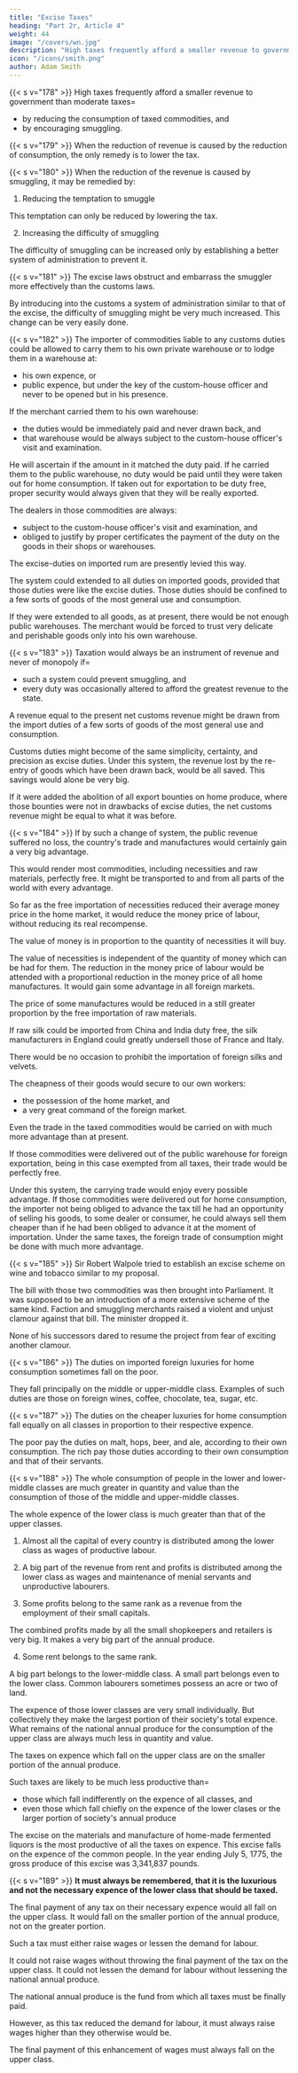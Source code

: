 ```yaml
---
title: "Excise Taxes"
heading: "Part 2r, Article 4"
weight: 44
image: "/covers/wn.jpg"
description: "High taxes frequently afford a smaller revenue to government than moderate taxes"
icon: "/icons/smith.png"
author: Adam Smith
---
```



{{< s v="178" >}} High taxes frequently afford a smaller revenue to government than moderate taxes= 
- by reducing the consumption of taxed commodities, and
- by encouraging smuggling.

{{< s v="179" >}} When the reduction of revenue is caused by the reduction of consumption, the only remedy is to lower the tax.

{{< s v="180" >}} When the reduction of the revenue is caused by smuggling, it may be remedied by:

1. Reducing the temptation to smuggle

This temptation can only be reduced by lowering the tax.

2. Increasing the difficulty of smuggling

The difficulty of smuggling can be increased only by establishing a better system of administration to prevent it.


{{< s v="181" >}} The excise laws obstruct and embarrass the smuggler more effectively than the customs laws.

By introducing into the customs a system of administration similar to that of the excise, the difficulty of smuggling might be very much increased.
This change can be very easily done.

{{< s v="182" >}} The importer of commodities liable to any customs duties could be allowed to carry them to his own private warehouse or to lodge them in a warehouse at: 
- his own expence, or
- public expence, but under the key of the custom-house officer and never to be opened but in his presence.

If the merchant carried them to his own warehouse: 
- the duties would be immediately paid and never drawn back, and
- that warehouse would be always subject to the custom-house officer's visit and examination.

He will ascertain if the amount in it matched the duty paid.
If he carried them to the public warehouse, no duty would be paid until they were taken out for home consumption.
If taken out for exportation to be duty free, proper security would always given that they will be really exported.

The dealers in those commodities are always:
- subject to the custom-house officer's visit and examination, and
- obliged to justify by proper certificates the payment of the duty on the goods in their shops or warehouses.

The excise-duties on imported rum are presently levied this way.

The system could extended to all duties on imported goods, provided that those duties were like the excise duties.
Those duties should be confined to a few sorts of goods of the most general use and consumption.

If they were extended to all goods, as at present, there would be not enough public warehouses.
The merchant would be forced to trust very delicate and perishable goods only into his own warehouse.

{{< s v="183" >}} Taxation would always be an instrument of revenue and never of monopoly if= 
- such a system could prevent smuggling, and
- every duty was occasionally altered to afford the greatest revenue to the state.

A revenue equal to the present net customs revenue might be drawn from the import duties of a few sorts of goods of the most general use and consumption.

Customs duties might become of the same simplicity, certainty, and precision as excise duties.
Under this system, the revenue lost by the re-entry of goods which have been drawn back, would be all saved.
This savings would alone be very big.

If it were added the abolition of all export bounties on home produce, where those bounties were not in drawbacks of excise duties, the net customs revenue might be equal to what it was before.

{{< s v="184" >}} If by such a change of system, the public revenue suffered no loss, the country's trade and manufactures would certainly gain a very big advantage.

This would render most commodities, including necessities and raw materials, perfectly free.
It might be transported to and from all parts of the world with every advantage.

So far as the free importation of necessities reduced their average money price in the home market, it would reduce the money price of labour, without reducing its real recompense.

The value of money is in proportion to the quantity of necessities it will buy.

The value of necessities is independent of the quantity of money which can be had for them.
The reduction in the money price of labour would be attended with a proportional reduction in the money price of all home manufactures.
It would gain some advantage in all foreign markets.

The price of some manufactures would be reduced in a still greater proportion by the free importation of raw materials.

If raw silk could be imported from China and India duty free, the silk manufacturers in England could greatly undersell those of France and Italy.

There would be no occasion to prohibit the importation of foreign silks and velvets.

The cheapness of their goods would secure to our own workers:
- the possession of the home market, and
- a very great command of the foreign market.

Even the trade in the taxed commodities would be carried on with much more advantage than at present.

If those commodities were delivered out of the public warehouse for foreign exportation, being in this case exempted from all taxes, their trade would be perfectly free.

Under this system, the carrying trade would enjoy every possible advantage.
If those commodities were delivered out for home consumption, the importer not being obliged to advance the tax till he had an opportunity of selling his goods, to some dealer or consumer, he could always sell them cheaper than if he had been obliged to advance it at the moment of importation.
Under the same taxes, the foreign trade of consumption might be done with much more advantage.

{{< s v="185" >}} Sir Robert Walpole tried to establish an excise scheme on wine and tobacco similar to my proposal.

The bill with those two commodities was then brought into Parliament.
It was supposed to be an introduction of a more extensive scheme of the same kind.
Faction and smuggling merchants raised a violent and unjust clamour against that bill.
The minister dropped it.

None of his successors dared to resume the project from fear of exciting another clamour.


{{< s v="186" >}} The duties on imported foreign luxuries for home consumption sometimes fall on the poor.

They fall principally on the middle or upper-middle class.
Examples of such duties are those on foreign wines, coffee, chocolate, tea, sugar, etc.


{{< s v="187" >}} The duties on the cheaper luxuries for home consumption fall equally on all classes in proportion to their respective expence.

The poor pay the duties on malt, hops, beer, and ale, according to their own consumption.
The rich pay those duties according to their own consumption and that of their servants.


{{< s v="188" >}} The whole consumption of people in the lower and lower-middle classes are much greater in quantity and value than the consumption of those of the middle and upper-middle classes.

The whole expence of the lower class is much greater than that of the upper classes.

1. Almost all the capital of every country is distributed among the lower class as wages of productive labour.

2. A big part of the revenue from rent and profits is distributed among the lower class as wages and maintenance of menial servants and unproductive labourers.

3. Some profits belong to the same rank as a revenue from the employment of their small capitals.

The combined profits made by all the small shopkeepers and retailers is very big.
It makes a very big part of the annual produce.

4. Some rent belongs to the same rank.

A big part belongs to the lower-middle class.
A small part belongs even to the lower class.
Common labourers sometimes possess an acre or two of land.

The expence of those lower classes are very small individually.
But collectively they make the largest portion of their society's total expence.
What remains of the national annual produce for the consumption of the upper class are always much less in quantity and value.

The taxes on expence which fall on the upper class are on the smaller portion of the annual produce.

Such taxes are likely to be much less productive than= 
- those which fall indifferently on the expence of all classes, and
- even those which fall chiefly on the expence of the lower clases or the larger portion of society's annual produce

The excise on the materials and manufacture of home-made fermented liquors is the most productive of all the taxes on expence.
This excise falls on the expence of the common people.
In the year ending July 5, 1775, the gross produce of this excise was 3,341,837 pounds.


{{< s v="189" >}} **It must always be remembered, that it is the luxurious and not the necessary expence of the lower class that should be taxed.**

The final payment of any tax on their necessary expence would all fall on the upper class.
It would fall on the smaller portion of the annual produce, not on the greater portion.

Such a tax must either raise wages or lessen the demand for labour.

It could not raise wages without throwing the final payment of the tax on the upper class.
It could not lessen the demand for labour without lessening the national annual produce.

The national annual produce is the fund from which all taxes must be finally paid.

However, as this tax reduced the demand for labour, it must always raise wages higher than they otherwise would be.

The final payment of this enhancement of wages must always fall on the upper class.

